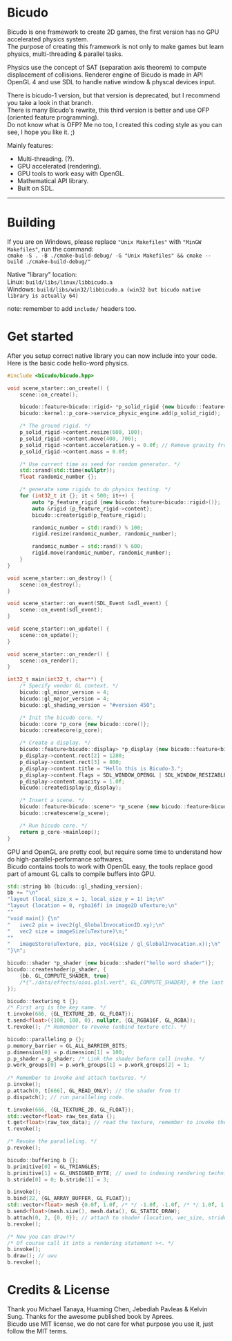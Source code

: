 # Bicudo

Bicudo is one framework to create 2D games, the first version has no GPU accelerated physics system.    
The purpose of creating this framework is not only to make games but learn physics, multi-threading & parallel tasks.

Physics use the concept of SAT (separation axis theorem) to compute displacement of collisions.
Renderer engine of Bicudo is made in API OpenGL 4 and use SDL to handle native window & physcal devices input.

There is bicudo-1 version, but that version is deprecated, but I recommend you take a look in that branch.  
There is many Bicudo's rewrite, this third version is better and use OFP (oriented feature programming).  
Do not know what is OFP? Me no too, I created this coding style as you can see, I hope you like it. ;)

Mainly features:
* Multi-threading. (?).
* GPU accelerated (rendering).
* GPU tools to work easy with OpenGL.
* Mathematical API library.
* Built on SDL.

---

# Building

If you are on Windows, please replace `"Unix Makefiles"` with `"MinGW Makefiles"`, run the command:  
`cmake -S . -B ./cmake-build-debug/ -G "Unix Makefiles" && cmake --build ./cmake-build-debug/"`

Native "library" location:  
Linux: `build/libs/linux/libbicudo.a`  
Windows: `build/libs/win32/libbicudo.a (win32 but bicudo native library is actually 64)`

note: remember to add `include/` headers too.

# Get started

After you setup correct native library you can now include into your code. Here is the basic code hello-word physics.
```c++
#include <bicudo/bicudo.hpp>

void scene_starter::on_create() {
    scene::on_create();

    bicudo::feature<bicudo::rigid> *p_solid_rigid {new bicudo::feature<bicudo::rigid>()};
    bicudo::kernel::p_core->service_physic_engine.add(p_solid_rigid);

    /* The ground rigid. */
    p_solid_rigid->content.resize(600, 100);
    p_solid_rigid->content.move(400, 700);
    p_solid_rigid->content.acceleration.y = 0.0f; // Remove gravity from rigid.
    p_solid_rigid->content.mass = 0.0f;

    /* Use current time as seed for random generator. */
    std::srand(std::time(nullptr));
    float randomic_number {};

    /* generate some rigids to do physics testing. */
    for (int32_t it {}; it < 500; it++) {
        auto *p_feature_rigid {new bicudo::feature<bicudo::rigid>()};
        auto &rigid {p_feature_rigid->content};
        bicudo::createrigid(p_feature_rigid);

        randomic_number = std::rand() % 100;
        rigid.resize(randomic_number, randomic_number);

        randomic_number = std::rand() % 600;
        rigid.move(randomic_number, randomic_number);
    }
}

void scene_starter::on_destroy() {
    scene::on_destroy();
}

void scene_starter::on_event(SDL_Event &sdl_event) {
    scene::on_event(sdl_event);
}

void scene_starter::on_update() {
    scene::on_update();
}

void scene_starter::on_render() {
    scene::on_render();
}

int32_t main(int32_t, char**) {
    /* Specify vendor GL context. */
    bicudo::gl_minor_version = 4;
    bicudo::gl_major_version = 4;
    bicudo::gl_shading_version = "#version 450";

    /* Init the bicudo core. */
    bicudo::core *p_core {new bicudo::core()};
    bicudo::createcore(p_core);

    /* Create a display. */
    bicudo::feature<bicudo::display> *p_display {new bicudo::feature<bicudo::display>()};
    p_display->content.rect[2] = 1280;
    p_display->content.rect[3] = 800;
    p_display->content.title = "Hello this is Bicudo-3.";
    p_display->content.flags = SDL_WINDOW_OPENGL | SDL_WINDOW_RESIZABLE;
    p_display->content.opacity = 1.0f;
    bicudo::createdisplay(p_display);

    /* Insert a scene. */
    bicudo::feature<bicudo::scene*> *p_scene {new bicudo::feature<bicudo::scene*>(new scene_starter())};
    bicudo::createscene(p_scene);

    /* Run bicudo core. */
    return p_core->mainloop();
}
```

GPU and OpenGL are pretty cool, but require some time to understand how do high-parallel-performance softwares.  
Bicudo contains tools to work with OpenGL easy, the tools replace good part of amount GL calls to compile buffers into GPU.
```c++
std::string bb {bicudo::gl_shading_version};
bb += "\n"
"layout (local_size_x = 1, local_size_y = 1) in;\n"
"layout (location = 0, rgba16f) in image2D uTexture;\n"
""
"void main() {\n"
"   ivec2 pix = ivec2(gl_GlobalInvocationID.xy);\n"
"   vec2 size = imageSize(uTexture)\n;"
""
"   imageStore(uTexture, pix, vec4(size / gl_GlobalInvocation.x));\n"
"}\n";

bicudo::shader *p_shader {new bicudo::shader("hello word shader")};
bicudo::createshader(p_shader, {
    {bb, GL_COMPUTE_SHADER, true}
    /*{"./data/effects/oioi.glsl.vert", GL_COMPUTE_SHADER}, # the last arg is to make path as shader resource. */
});

bicudo::texturing t {};
/* First arg is the key name. */
t.invoke(666, {GL_TEXTURE_2D, GL_FLOAT});
t.send<float>({100, 100, 0}, nullptr, {GL_RGBA16F, GL_RGBA});
t.revoke(); /* Remember to revoke (unbind texture etc). */

bicudo::paralleling p {};
p.memory_barrier = GL_ALL_BARRIER_BITS;
p.dimension[0] = p.dimension[1] = 100;
p.p_shader = p_shader; /* Link the shader before call invoke. */
p.work_groups[0] = p.work_groups[1] = p.work_groups[2] = 1;
    
/* Remember to invoke and attach textures. */
p.invoke();
p.attach(0, t[666], GL_READ_ONLY); // the shader from t!
p.dispatch(); // run paralleling code.

t.invoke(666, {GL_TEXTURE_2D, GL_FLOAT});
std::vector<float> raw_tex_data {};
t.get<float>(raw_tex_data); // read the texture, remember to invoke the texture.
t.revoke();

/* Revoke the paralleling. */
p.revoke();

bicudo::buffering b {};
b.primitive[0] = GL_TRIANGLES;
b.primitive[1] = GL_UNSIGNED_BYTE; // used to indexing rendering technique.
b.stride[0] = 0; b.stride[1] = 3;

b.invoke();
b.bind(22, {GL_ARRAY_BUFFER, GL_FLOAT});
std::vector<float> mesh {0.0f, 1.0f, /* */ -1.0f, -1.0f, /* */ 1.0f, 1.0f};
b.send<float>(mesh.size(), mesh.data(), GL_STATIC_DRAW);
b.attach(0, 2, {0, 0}); // attach to shader (location, vec_size, stride)
b.revoke();

/* Now you can draw!*/
/* Of course call it into a rendering statement ><. */
b.invoke();
b.draw(); // uwu
b.revoke();
```

# Credits & License

Thank you Michael Tanaya, Huaming Chen, Jebediah Pavleas & Kelvin Sung. Thanks for the awesome published book by Aprees.  
Bicudo use MIT license, we do not care for what purpose you use it, just follow the MIT terms.
